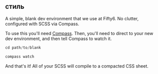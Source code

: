 ## стиль

A simple, blank dev environment that we use at Fifty6.
No clutter, configured with SCSS via Compass.

To use this you'll need [Compass](http://compass-style.org/).
Then, you'll need to direct to your new dev environment, and then tell Compass to watch it.

```python
cd path/to/blank

compass watch
```

And that's it! All of your SCSS will compile to a compacted CSS sheet.
